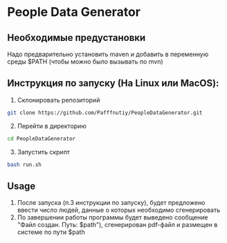 # People Data Generator

## Необходимые предустановки
Надо предварительно установить maven и добавить в переменную среды $PATH (чтобы можно было вызывать по mvn)

## Инструкция по запуску (На Linux или MacOS):
1. Склонировать репозиторий
```bash
git clone https://github.com/Pafffnutiy/PeopleDataGenerator.git
```
2. Перейти в директорию
```bash
cd PeopleDataGenerator
```
3. Запустить скрипт
```bash
bash run.sh
```

## Usage
1. После запуска (п.3 инструкции по запуску), будет предложено ввести число людей, данные о которых необходимо сгенерировать
2. По завершении работы программы будет выведено сообщение "Файл создан. Путь: $path"), сгенерирован pdf-файл и размещен в системе по пути $path
